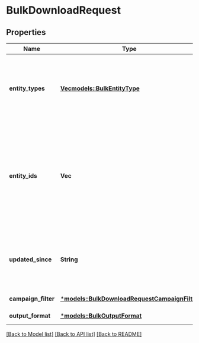 # BulkDownloadRequest

## Properties
Name | Type | Description | Notes
------------ | ------------- | ------------- | -------------
**entity_types** | [**Vec<models::BulkEntityType>**](BulkEntityType.md) | All entity types specified will be downloaded. Fewer types result in faster downloads. | [optional] [default to None]
**entity_ids** | **Vec<String>** | All entities specified by these IDs as well as their children and grandchildren will be downloaded if the entity type is one of the types requested to be downloaded. | [optional] [default to None]
**updated_since** | **String** | Unix UTC timestamp to retrieve all entities that have changed since this time. | [optional] [default to None]
**campaign_filter** | [***models::BulkDownloadRequestCampaignFilter**](BulkDownloadRequest_campaign_filter.md) |  | [optional] [default to None]
**output_format** | [***models::BulkOutputFormat**](BulkOutputFormat.md) |  | [optional] [default to Some("JSON".to_string())]

[[Back to Model list]](../README.md#documentation-for-models) [[Back to API list]](../README.md#documentation-for-api-endpoints) [[Back to README]](../README.md)


